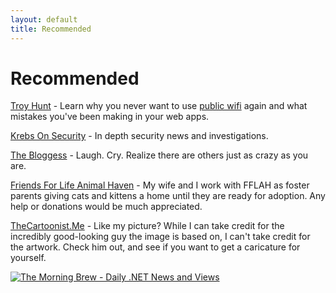 ```yaml
---
layout: default
title: Recommended
---
```

<h1>Recommended</h1>

[Troy Hunt](https://www.troyhunt.com) - Learn why you never want to use [public wifi](https://www.troyhunt.com/2013/04/the-beginners-guide-to-breaking-website.html) again and what mistakes you've been making in your web apps.

[Krebs On Security](https://krebsonsecurity.com) - In depth security news and investigations.

[The Bloggess](http://thebloggess.com) - Laugh. Cry. Realize there are others just as crazy as you are.

[Friends For Life Animal Haven](http://www.fflah.org) - My wife and I work with FFLAH as foster parents giving cats and kittens a home until they are ready for adoption. Any help or donations would be much appreciated.

[TheCartoonist.Me](http://www.thecartoonist.me/) - Like my picture? While I can take credit for the incredibly good-looking guy the image is based on, I can't take credit for the artwork. Check him out, and see if you want to get a caricature for yourself.

<a href="http://www.themorningbrew.net/linkhere/link.php"><img src="http://www.themorningbrew.net/linkhere/linkimg.php" alt="The Morning Brew - Daily .NET News and Views" title="The Morning Brew - Daily .NET News and Views" border="0" /></a>
